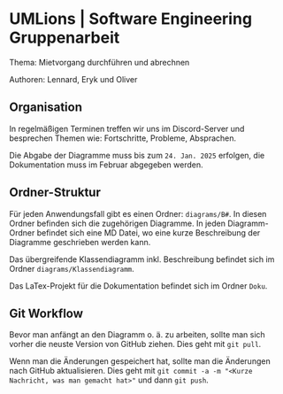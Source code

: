 # UMLions | Software Engineering Gruppenarbeit

Thema: Mietvorgang durchführen und abrechnen

Authoren: Lennard, Eryk und Oliver

## Organisation

In regelmäßigen Terminen treffen wir uns im Discord-Server und besprechen Themen wie: Fortschritte, Probleme, Absprachen.

Die Abgabe der Diagramme muss bis zum `24. Jan. 2025` erfolgen, die Dokumentation muss im Februar abgegeben werden.

## Ordner-Struktur

Für jeden Anwendungsfall gibt es einen Ordner: `diagrams/B#`. In diesen Ordner befinden sich die zugehörigen Diagramme. In jeden Diagramm-Ordner befindet sich eine MD Datei, wo eine kurze Beschreibung der Diagramme geschrieben werden kann.

Das übergreifende Klassendiagramm inkl. Beschreibung befindet sich im Ordner `diagrams/Klassendiagramm`.

Das LaTex-Projekt für die Dokumentation befindet sich im Ordner `Doku`.

## Git Workflow

Bevor man anfängt an den Diagramm o. ä. zu arbeiten, sollte man sich vorher die neuste Version von GitHub ziehen. Dies geht mit `git pull`.

Wenn man die Änderungen gespeichert hat, sollte man die Änderungen nach GitHub aktualisieren. Dies geht mit `git commit -a -m "<Kurze Nachricht, was man gemacht hat>"` und dann `git push`.